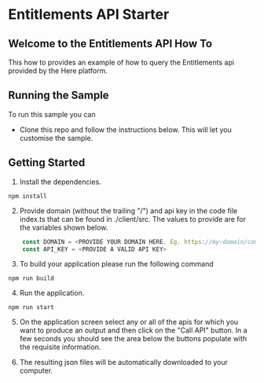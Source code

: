 
# Entitlements API Starter

## Welcome to the Entitlements API How To

This how to provides an example of how to query the Entitlements api provided by the Here platform.

## Running the Sample

To run this sample you can

- Clone this repo and follow the instructions below. This will let you customise the sample.

## Getting Started

1. Install the dependencies.

```shell
npm install
```

2. Provide domain (without the trailing "/") and api key in the code file index.ts that can be found in ./client/src. The values to provide are for the variables shown below.

```js
    const DOMAIN = <PROVIDE YOUR DOMAIN HERE. Eg. https://my-domain/com>
    const API_KEY = <PROVIDE A VALID API KEY>
```

3. To build your application please run the following command

```shell
npm run build
```

4. Run the application.

```shell
npm run start
```

5. On the application screen select any or all of the apis for which you want to produce an output and then click on the "Call API" button. In a few seconds you should see the area below the buttons populate with the requisite information.

6. The resulting json files will be automatically downloaded to your computer.
